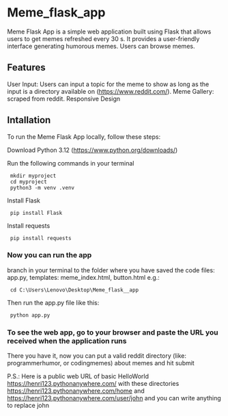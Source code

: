 # Meme_flask_app

Meme Flask App is a simple web application built using Flask that allows users to get memes refreshed every 30 s. It provides a user-friendly interface generating humorous 
memes. Users can browse memes.

## Features

User Input: Users can input a topic for the meme to show as long as the input is a directory available on (https://www.reddit.com/). 
Meme Gallery: scraped from reddit.
Responsive Design

## Intallation

To run the Meme Flask App locally, follow these steps:

Download Python 3.12 (https://www.python.org/downloads/)

Run the following commands in your terminal

     mkdir myproject
     cd myproject
     python3 -m venv .venv



Install Flask

     pip install Flask

Install requests 

     pip install requests


### Now you can run the app

branch in your terminal to the folder where you have saved the code files: app.py, templates: meme_index.html, button.html
e.g.:

     cd C:\Users\Lenovo\Desktop\Meme_flask__app

Then run the app.py file like this:

     python app.py

### To see the web app, go to your browser and paste the URL you received when the application runs
There you have it, now you can put a valid reddit directory (like: programmerhumor, or codingmemes) about memes and hit submit

P.S.: Here is a public web URL of basic HelloWorld 
https://henri123.pythonanywhere.com/
with these directories
https://henri123.pythonanywhere.com/home and 
https://henri123.pythonanywhere.com/user/john  and you can write anything to replace john 

  
